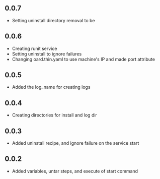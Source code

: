 ## 0.0.7
* Setting uninstall directory removal to be 
## 0.0.6
* Creating runit service
* Setting uninstall to ignore failures
* Changing oard.thin.yaml to use machine's IP and made port attribute

## 0.0.5
* Added the log_name for creating logs

## 0.0.4
* Creating directories for install and log dir

## 0.0.3
* Added uninstall recipe, and ignore failure on the service start

## 0.0.2 
* Added variables, untar steps, and execute of start command